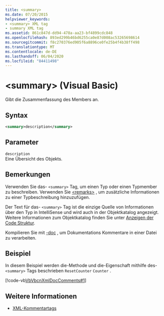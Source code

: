 ```yaml
---
title: <summary>
ms.date: 07/20/2015
helpviewer_keywords:
- <summary> XML tag
- summary XML tag
ms.assetid: 861c847d-dd94-478a-aa23-bf4899cdc848
ms.openlocfilehash: 893ed299b46bd6255ca0e87d008ac53265698614
ms.sourcegitcommit: f8c270376ed905f6a8896ce0fe25b4f4b38ff498
ms.translationtype: MT
ms.contentlocale: de-DE
ms.lasthandoff: 06/04/2020
ms.locfileid: "84411498"
---
```

# <a name="summary-visual-basic"></a>\<summary> (Visual Basic)
Gibt die Zusammenfassung des Members an.  
  
## <a name="syntax"></a>Syntax  
  
```xml  
<summary>description</summary>  
```  
  
## <a name="parameters"></a>Parameter  
 `description`  
 Eine Übersicht des Objekts.  
  
## <a name="remarks"></a>Bemerkungen  
 Verwenden Sie das- `<summary>` Tag, um einen Typ oder einen Typmember zu beschreiben. Verwenden Sie [\<remarks>](remarks.md) , um zusätzliche Informationen zu einer Typbeschreibung hinzuzufügen.  
  
 Der Text für das- `<summary>` Tag ist die einzige Quelle von Informationen über den Typ in IntelliSense und wird auch in der Objektkatalog angezeigt. Weitere Informationen zum Objektkatalog finden Sie unter [Anzeigen der Code Struktur](/visualstudio/ide/viewing-the-structure-of-code).  
  
 Kompilieren Sie mit [-doc](../../reference/command-line-compiler/doc.md) , um Dokumentations Kommentare in einer Datei zu verarbeiten.  
  
## <a name="example"></a>Beispiel  
 In diesem Beispiel werden die-Methode und die-Eigenschaft mithilfe des- `<summary>` Tags beschrieben `ResetCounter` `Counter` .  
  
 [!code-vb[VbVbcnXmlDocComments#1](~/samples/snippets/visualbasic/VS_Snippets_VBCSharp/VbVbcnXmlDocComments/VB/Class1.vb#1)]  
  
## <a name="see-also"></a>Weitere Informationen

- [XML-Kommentartags](index.md)

